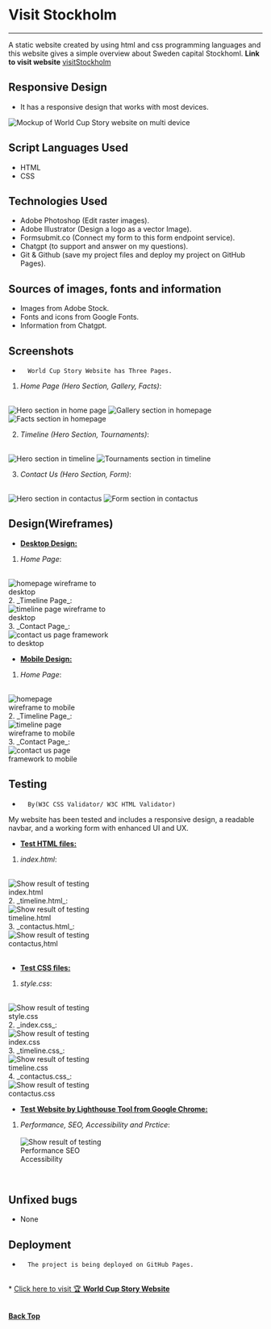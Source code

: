 # Visit Stockholm
---
A static website created by using html and css programming languages and this website gives a simple overview about Sweden capital Stockhoml.
**Link to visit website**
[visitStockholm](https://dhiaa-alomari.github.io/visit-stockholm/)

## Responsive Design
*  It has a responsive design that works with most devices.

<img src="assets/images/mockup.png" style="max-width:100%" alt="Mockup of World Cup Story website on multi device"/>

## Script Languages Used

* HTML
* CSS

## Technologies Used

*  Adobe Photoshop (Edit raster images).
*  Adobe Illustrator (Design a logo as a vector Image).
*  Formsubmit.co (Connect my form to this form endpoint service).
*  Chatgpt (to support and answer on my questions).
*  Git & Github (save my project files and deploy my project on GitHub Pages).

## Sources of images, fonts and information

*  Images from Adobe Stock.
*  Fonts and icons from Google Fonts.
*  Information from Chatgpt.

## Screenshots

*       World Cup Story Website has Three Pages.
1.  _Home Page (Hero Section, Gallery, Facts)_:
<br>
       <img src="assets/images/homepage_hero.png" style="max-width:250px;" alt="Hero section in home page"/>
       <img src="assets/images/homepage_gallery.png" style="max-width:250px" alt="Gallery section in homepage"/>
       <img src="assets/images/homepage_facts.png" style="max-width:250px" alt="Facts section in homepage"/>
<br>     

2. *Timeline (Hero Section, Tournaments)*:
<br>
    <img src="assets/images/timeline_hero.png" style="max-width:250px;" alt="Hero section in timeline"/>
    <img src="assets/images/timeline_tournaments.png" style="max-width:250px" alt="Tournaments section in timeline"/>
<br>
  
3.  *Contact Us (Hero Section, Form)*:
<br>
    <img src="assets/images/contactus_hero.png" style="max-width:250px" alt="Hero section in contactus"/>
    <img src="assets/images/contactus_form.png" style="max-width:250px" alt="Form section in contactus"/>
<br>
  
## Design(Wireframes)
*   **<u>Desktop Design:</u>**
1.  _Home Page_:
<br>
        <img src="assets/images/homepage_desktop.png" style="max-width:200px" alt="homepage wireframe to desktop"/>
<br>
2.  _Timeline Page_:
<br>
        <img src="assets/images/timeline_desktop.png" style="max-width:200px" alt="timeline page wireframe to desktop"/>
<br>
3.  _Contact Page_:
<br>
        <img src="assets/images/contactus_desktop.png" style="max-width:200px" alt="contact us page framework to desktop"/>
<br>

*   **<u>Mobile Design:</u>**
1.  _Home Page_:
<br>
        <img src="assets/images/homepage_mobile.png" style="max-height:100vh; max-width:150px" alt="homepage wireframe to mobile"/>
<br>
2.  _Timeline Page_:
<br>
        <img src="assets/images/timeline_mobile.png" style="max-height:100vh; max-width:150px" alt="timeline page wireframe to mobile"/>
<br>
3.  _Contact Page_:
<br>
        <img src="assets/images/contactus_mobile.png" style="max-height:100vh; max-width:150px" alt="contact us page framework to mobile"/>
<br>

        
## Testing
*       By(W3C CSS Validator/ W3C HTML Validator)

My website has been tested and includes a responsive design, a readable navbar, and a working form with enhanced UI and UX.

*   **<u>Test HTML files:</u>**
1.  _index.html_:
<br>
        <img src="assets/images/test_html_1.png" style="max-width:180px" alt="Show result of testing index.html"/>
<br>
2.  _timeline.html_:
<br>
        <img src="assets/images/test_html_2.png" style="max-width:180px" alt="Show result of testing timeline.html"/>
<br>
3.  _contactus.html_:
<br>
        <img src="assets/images/test_html_3.png" style="max-width:180px" alt="Show result of testing contactus,html"/>
<br><br>

*   **<u>Test CSS files:</u>**
1.  _style.css_:
<br>
        <img src="assets/images/test_css_1.png" style="max-width:180px" alt="Show result of testing style.css"/>
<br>
2.  _index.css_:
<br>
        <img src="assets/images/test_css_2.png" style="max-width:180px" alt="Show result of testing index.css"/>
<br>
3.  _timeline.css_:
<br>
        <img src="assets/images/test_css_3.png" style="max-width:180px" alt="Show result of testing timeline.css"/>
<br>
4.  _contactus.css_:
<br>
        <img src="assets/images/test_css_4.png" style="max-width:180px" alt="Show result of testing contactus.css"/>
<br>

*   **<u>Test Website by Lighthouse Tool from Google Chrome:</u>**
1.  _Performance, SEO, Accessibility and Prctice_:
<br><br>
        <img src="assets/images/test_lighthouse.png" style="max-width:180px" alt="Show result of testing Performance SEO Accessibility"/>
<br>

## Unfixed bugs
* None

## Deployment
*       The project is being deployed on GitHub Pages.
<br>
* <a href="https://tal-81.github.io/World-Cup-Story/" target="_blank">Click here to visit 🏆 <strong> World Cup Story <strong> Website</a>
<br><br>

[Back Top](#world-cup-story)

